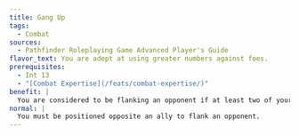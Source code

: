 ```yaml
---
title: Gang Up
tags:
  - Combat
sources:
  - Pathfinder Roleplaying Game Advanced Player's Guide
flavor_text: You are adept at using greater numbers against foes.
prerequisites:
  - Int 13
  - "[Combat Expertise](/feats/combat-expertise/)"
benefit: |
  You are considered to be flanking an opponent if at least two of your allies are threatening that opponent, regardless of your actual positioning.
normal: |
  You must be positioned opposite an ally to flank an opponent.
---
```



